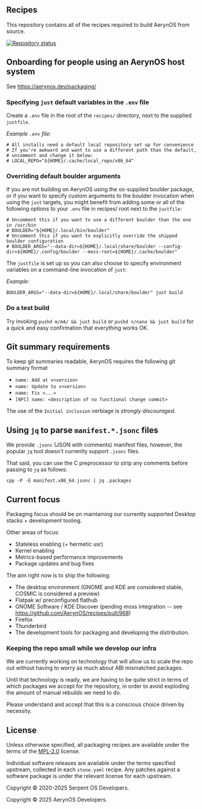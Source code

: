 ## Recipes

This repository contains all of the recipes required to build AerynOS
from source.

[![Repository status](https://repology.org/badge/repository-big/serpentos.svg)](https://repology.org/repository/serpentos)

## Onboarding for people using an AerynOS host system

See https://aerynos.dev/packaging/


### Specifying `just` default variables in the `.env` file

Create a `.env` file in the root of the `recipes/` directory, next to the supplied `justfile`.

_Example `.env` file:_

    # All installs need a default local repository set up for convenience
    # If you're awkward and want to use a different path than the default,
    # uncomment and change it below:
    # LOCAL_REPO="${HOME}/.cache/local_repo/x86_64"


### Overriding default boulder arguments

If you are not building on AerynOS using the os-supplied boulder package, or if you want to specify custom arguments
to the boulder invocation when using the `just` targets, you might benefit from adding some or all of the following options
to your `.env` file in recipes/ root next to the `justfile`:

    # Uncomment this if you want to use a different boulder than the one in /usr/bin
    # BOULDER="${HOME}/.local/bin/boulder"
    # Uncomment this if you want to explicitly override the shipped boulder configuration
    # BOULDER_ARGS="--data-dir=${HOME}/.local/share/boulder --config-dir=${HOME}/.config/boulder --moss-root=${HOME}/.cache/boulder"

The `justfile` is set up so you can also choose to specify environment variables on a command-line invocation of `just`:

_Example:_

    BOULDER_ARGS="--data-dir=${HOME}/.local/share/boulder" just build


### Do a test build

Try invoking `pushd m/m4/ && just build` or `pushd n/nano && just build` for a quick and easy confirmation that everything works OK.


## Git summary requirements

To keep git summaries readable, AerynOS requires the following git summary format

- `name: Add at v<version>`
- `name: Update to v<version>`
- `name: Fix <...>`
- `[NFC] name: <description of no functional change commit>`

The use of the `Initial inclusion` verbiage is _strongly discouraged_.


## Using `jq` to parse `manifest.*.jsonc` files

We provide `.jsonc` (JSON with comments) manifest files, however, the popular `jq` tool doesn't currently support `.jsonc` files.

That said, you can use the C preprocessor to strip any comments before passing to `jq` as follows:

`cpp -P -E manifest.x86_64.jsonc | jq .packages`


## Current focus

Packaging focus should be on maintaining our currently supported Desktop stacks + development tooling.

Other areas of focus:

 - Stateless enabling (+ hermetic usr)
 - Kernel enabling
 - Metrics-based performance improvements
 - Package updates and bug fixes

The aim right now is to ship the following:

 - The desktop environment (GNOME and KDE are considered stable, COSMIC is considered a preview)
 - Flatpak w/ preconfigured flathub
 - GNOME Software / KDE Discover (pending moss integration -- see https://github.com/AerynOS/recipes/pull/968)
 - Firefox
 - Thunderbird
 - The development tools for packaging and developing the distribution.


### Keeping the repo small while we develop our infra

We are currently working on technology that will allow us to scale the repo out without having to worry as much about ABI mismatched packages.

Until that technology is ready, we are having to be quite strict in terms of which packages we accept for the repository, in order to avoid exploding the amount of manual rebuilds we need to do.

Please understand and accept that this is a conscious choice driven by necessity.


## License

Unless otherwise specified, all packaging recipes are available under
the terms of the [MPL-2.0](https://spdx.org/licenses/MPL-2.0.html) license.

Individual software releases are available under the terms specified
upstream, collected in each `stone.yaml` recipe. Any patches against
a software package is under the relevant license for each upstream.

Copyright © 2020-2025 Serpent OS Developers.

Copyright © 2025 AerynOS Developers.
